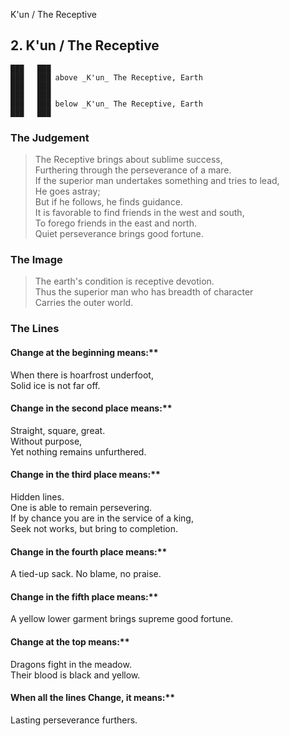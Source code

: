 K'un / The Receptive
## 2. K'un / The Receptive
    ███   ███
    ███   ███ above _K'un_ The Receptive, Earth  
    ███   ███
    ███   ███
    ███   ███ below _K'un_ The Receptive, Earth  
    ███   ███
### The Judgement
> The Receptive brings about sublime success,  
 Furthering through the perseverance of a mare.  
 If the superior man undertakes something and tries to lead,  
 He goes astray;  
 But if he follows, he finds guidance.  
 It is favorable to find friends in the west and south,  
 To forego friends in the east and north.  
 Quiet perseverance brings good fortune.
### The Image
> The earth's condition is receptive devotion.  
 Thus the superior man who has breadth of character  
 Carries the outer world.
### The Lines

#### Change at the beginning means:**  
 When there is hoarfrost underfoot,  
 Solid ice is not far off.

#### Change in the second place means:**  
 Straight, square, great.  
 Without purpose,  
 Yet nothing remains unfurthered.

#### Change in the third place means:**  
 Hidden lines.  
 One is able to remain persevering.  
 If by chance you are in the service of a king,  
 Seek not works, but bring to completion.


#### Change in the fourth place means:**  
 A tied-up sack. No blame, no praise.

#### Change in the fifth place means:**  
 A yellow lower garment brings supreme good fortune.

#### Change at the top means:**  
 Dragons fight in the meadow.  
 Their blood is black and yellow.

#### When all the lines Change, it means:**  
 Lasting perseverance furthers.
